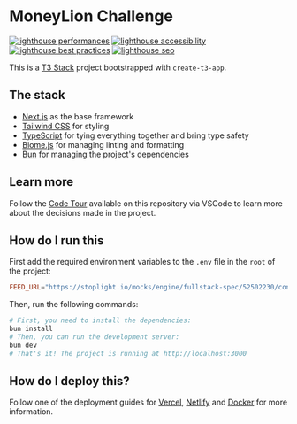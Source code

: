# MoneyLion Challenge

[![lighthouse performances](https://flat.badgen.net/https/moneylion.guima.dev/api/badges/performance?cache=300&icon=data%3Aimage%2Fsvg%2Bxml%2C%3Csvg%20fill%3D%22%2523F44B21%22%20role%3D%22img%22%20viewBox%3D%220%200%2024%2024%22%20xmlns%3D%22http%3A%2F%2Fwww.w3.org%2F2000%2Fsvg%22%3E%3Ctitle%3ELighthouse%3C%2Ftitle%3E%3Cpath%20d%3D%22M12%200l5.5%203.5v5H20v3h-2.25l2%2012.5H4.25l2-12.5H4v-3h2.5V3.53zm2.94%2013.25l-6.22%202.26L8%2020.04l7.5-2.75zM12%203.56L9.5%205.17V8.5h5V5.15Z%22%2F%3E%3C%2Fsvg%3E)](https://googlechrome.github.io/lighthouse/viewer/?psiurl=https%3A%2F%2Fmoneylion.guima.dev%2F&strategy=desktop&category=performance&category=accessibility&category=best-practices&category=seo)
[![lighthouse accessibility](https://flat.badgen.net/https/moneylion.guima.dev/api/badges/accessibility?cache=300&icon=data%3Aimage%2Fsvg%2Bxml%2C%3Csvg%20fill%3D%22%2523F44B21%22%20role%3D%22img%22%20viewBox%3D%220%200%2024%2024%22%20xmlns%3D%22http%3A%2F%2Fwww.w3.org%2F2000%2Fsvg%22%3E%3Ctitle%3ELighthouse%3C%2Ftitle%3E%3Cpath%20d%3D%22M12%200l5.5%203.5v5H20v3h-2.25l2%2012.5H4.25l2-12.5H4v-3h2.5V3.53zm2.94%2013.25l-6.22%202.26L8%2020.04l7.5-2.75zM12%203.56L9.5%205.17V8.5h5V5.15Z%22%2F%3E%3C%2Fsvg%3E)](https://googlechrome.github.io/lighthouse/viewer/?psiurl=https%3A%2F%2Fmoneylion.guima.dev%2F&strategy=desktop&category=performance&category=accessibility&category=best-practices&category=seo)
[![lighthouse best practices](https://flat.badgen.net/https/moneylion.guima.dev/api/badges/best-practices?cache=300&icon=data%3Aimage%2Fsvg%2Bxml%2C%3Csvg%20fill%3D%22%2523F44B21%22%20role%3D%22img%22%20viewBox%3D%220%200%2024%2024%22%20xmlns%3D%22http%3A%2F%2Fwww.w3.org%2F2000%2Fsvg%22%3E%3Ctitle%3ELighthouse%3C%2Ftitle%3E%3Cpath%20d%3D%22M12%200l5.5%203.5v5H20v3h-2.25l2%2012.5H4.25l2-12.5H4v-3h2.5V3.53zm2.94%2013.25l-6.22%202.26L8%2020.04l7.5-2.75zM12%203.56L9.5%205.17V8.5h5V5.15Z%22%2F%3E%3C%2Fsvg%3E)](https://googlechrome.github.io/lighthouse/viewer/?psiurl=https%3A%2F%2Fmoneylion.guima.dev%2F&strategy=desktop&category=performance&category=accessibility&category=best-practices&category=seo)
[![lighthouse seo](https://flat.badgen.net/https/moneylion.guima.dev/api/badges/seo?cache=300&icon=data%3Aimage%2Fsvg%2Bxml%2C%3Csvg%20fill%3D%22%2523F44B21%22%20role%3D%22img%22%20viewBox%3D%220%200%2024%2024%22%20xmlns%3D%22http%3A%2F%2Fwww.w3.org%2F2000%2Fsvg%22%3E%3Ctitle%3ELighthouse%3C%2Ftitle%3E%3Cpath%20d%3D%22M12%200l5.5%203.5v5H20v3h-2.25l2%2012.5H4.25l2-12.5H4v-3h2.5V3.53zm2.94%2013.25l-6.22%202.26L8%2020.04l7.5-2.75zM12%203.56L9.5%205.17V8.5h5V5.15Z%22%2F%3E%3C%2Fsvg%3E)](https://googlechrome.github.io/lighthouse/viewer/?psiurl=https%3A%2F%2Fmoneylion.guima.dev%2F&strategy=desktop&category=performance&category=accessibility&category=best-practices&category=seo)

This is a [T3 Stack](https://create.t3.gg/) project bootstrapped with
`create-t3-app`.

## The stack

- [Next.js](https://nextjs.org) as the base framework
- [Tailwind CSS](https://tailwindcss.com) for styling
- [TypeScript](https://www.typescriptlang.org) for tying everything together and
  bring type safety
- [Biome.js](https://biomejs.dev) for managing linting and formatting
- [Bun](https://bun.sh) for managing the project's dependencies

## Learn more

Follow the
[Code Tour](https://marketplace.visualstudio.com/items?itemName=vsls-contrib.codetour)
available on this repository via VSCode to learn more about the decisions made
in the project.

## How do I run this

First add the required environment variables to the `.env` file in the `root` of
the project:

```toml
FEED_URL="https://stoplight.io/mocks/engine/fullstack-spec/52502230/content"
```

Then, run the following commands:

```sh
# First, you need to install the dependencies:
bun install
# Then, you can run the development server:
bun dev
# That's it! The project is running at http://localhost:3000
```

## How do I deploy this?

Follow one of the deployment guides for
[Vercel](https://create.t3.gg/en/deployment/vercel),
[Netlify](https://create.t3.gg/en/deployment/netlify) and
[Docker](https://create.t3.gg/en/deployment/docker) for more information.
